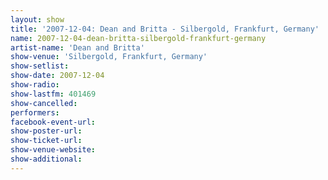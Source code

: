 ```yaml
---
layout: show
title: '2007-12-04: Dean and Britta - Silbergold, Frankfurt, Germany'
name: 2007-12-04-dean-britta-silbergold-frankfurt-germany
artist-name: 'Dean and Britta'
show-venue: 'Silbergold, Frankfurt, Germany'
show-setlist: 
show-date: 2007-12-04
show-radio: 
show-lastfm: 401469
show-cancelled: 
performers: 
facebook-event-url: 
show-poster-url: 
show-ticket-url: 
show-venue-website: 
show-additional: 
---
```


